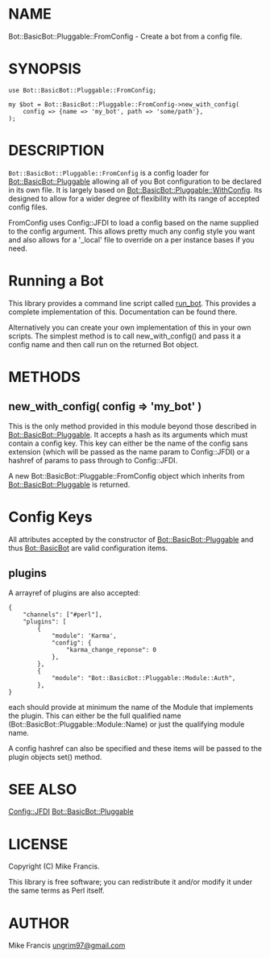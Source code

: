 # NAME

Bot::BasicBot::Pluggable::FromConfig - Create a bot from a config file.

# SYNOPSIS

    use Bot::BasicBot::Pluggable::FromConfig;

    my $bot = Bot::BasicBot::Pluggable::FromConfig->new_with_config(
        config => {name => 'my_bot', path => 'some/path'},
    );

# DESCRIPTION

`Bot::BasicBot::Pluggable::FromConfig` is a config loader for [Bot::BasicBot::Pluggable](https://metacpan.org/pod/Bot::BasicBot::Pluggable) allowing all of you Bot configuration to be declared in its own file. It is largely based on [Bot::BasicBot::Pluggable::WithConfig](https://metacpan.org/pod/Bot::BasicBot::Pluggable::WithConfig). Its designed to allow for a wider degree of flexibility with its range of accepted config files.

FromConfig uses Config::JFDI to load a config based on the name supplied to the config argument. This allows pretty much any config style you want and also allows for a '\_local' file to override on a per instance bases if you need.

# Running a Bot

This library provides a command line script called [run\_bot](https://metacpan.org/pod/run_bot). This provides a complete implementation of this. Documentation can be found there.

Alternatively you can create your own implementation of this in your own scripts. The simplest method is to call new\_with\_config() and pass it a config name and then call run on the returned Bot object.

# METHODS

## new\_with\_config( config => 'my\_bot' )

This is the only method provided in this module beyond those described in [Bot::BasicBot::Pluggable](https://metacpan.org/pod/Bot::BasicBot::Pluggable). It accepts a hash as its arguments which must contain a config key. This key can either be the name of the config sans extension (which will be passed as the name param to Config::JFDI) or a hashref of params to pass through to Config::JFDI. 

A new Bot::BasicBot::Pluggable::FromConfig object which inherits from [Bot::BasicBot::Pluggable](https://metacpan.org/pod/Bot::BasicBot::Pluggable) is returned.

# Config Keys

All attributes accepted by the constructor of [Bot::BasicBot::Pluggable](https://metacpan.org/pod/Bot::BasicBot::Pluggable) and thus [Bot::BasicBot](https://metacpan.org/pod/Bot::BasicBot) are valid configuration items.

## plugins

A arrayref of plugins are also accepted:

    {
        "channels": ["#perl"],
        "plugins": [
            {
                "module": 'Karma',
                "config": {
                    "karma_change_reponse": 0
                },
            },
            {
                "module": "Bot::BasicBot::Pluggable::Module::Auth",
            },
    }

each should provide at minimum the name of the Module that implements the plugin. This can either be the full qualified name (Bot::BasicBot::Pluggable::Module::Name) or just the qualifying module name.

A config hashref can also be specified and these items will be passed to the plugin objects set() method.

# SEE ALSO

[Config::JFDI](https://metacpan.org/pod/Config::JFDI)
[Bot::BasicBot::Pluggable](https://metacpan.org/pod/Bot::BasicBot::Pluggable)

# LICENSE

Copyright (C) Mike Francis.

This library is free software; you can redistribute it and/or modify
it under the same terms as Perl itself.

# AUTHOR

Mike Francis <ungrim97@gmail.com>
